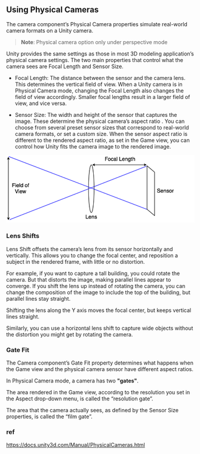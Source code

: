 ## Using Physical Cameras

The camera component’s Physical Camera properties simulate real-world camera formats on a Unity camera. 
> **Note**: Physical camera option only under perspective mode


Unity provides the same settings as those in most 3D modeling application’s physical camera settings. The two main properties that control what the camera sees are Focal Length and Sensor Size.

- Focal Length: The distance between the sensor and the camera lens. This determines the vertical field of view. When a Unity camera is in Physical Camera mode, changing the Focal Length also changes the field of view accordingly. Smaller focal lengths result in a larger field of view, and vice versa.

- Sensor Size: The width and height of the sensor that captures the image. These determine the physical camera’s aspect ratio
. You can choose from several preset sensor sizes that correspond to real-world camera formats, or set a custom size. When the sensor aspect ratio is different to the rendered aspect ratio, as set in the Game view, you can control how Unity fits the camera image to the rendered image.


![](./PhysCamAttributes.png)


### Lens Shifts
Lens Shift offsets the camera’s lens from its sensor horizontally and vertically. This allows you to change the focal center, and reposition a subject in the rendered frame, with little or no distortion.

For example, if you want to capture a tall building, you could rotate the camera. But that distorts the image, making parallel lines appear to converge. If you shift the lens up instead of rotating the camera, you can change the composition of the image to include the top of the building, but parallel lines stay straight.

Shifting the lens along the Y axis moves the focal center, but keeps vertical lines straight.

Similarly, you can use a horizontal lens shift to capture wide objects without the distortion you might get by rotating the camera.

### Gate Fit
The Camera component’s Gate Fit property determines what happens when the Game view and the physical camera sensor have different aspect ratios.

In Physical Camera mode, a camera has two **"gates"**.

The area rendered in the Game view, according to the resolution you set in the Aspect drop-down menu, is called the “resolution gate”.

The area that the camera actually sees, as defined by the Sensor Size properties, is called the “film gate”.



### ref
https://docs.unity3d.com/Manual/PhysicalCameras.html


